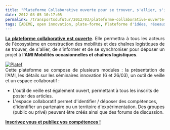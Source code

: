 ```yaml
---
title: "Plateforme Collaborative ouverte pour se trouver, s'allier, s'informer, se synchroniser"
date: 2012-03-05 10:17:05
permalink: /transportsdufutur/2012/03/plateforme-collaborative-ouverte-pour-se-trouver-sallier-sinformer-se-synchroniser.html
tags: [ADEME, open innovation, plate-forme, Plateforme d'idées, réseaux]
---
```


<p style="text-align: justify"><a href="http://www.ami-mobilite.com/codooo/" target="_blank"><strong>La plateforme collaborative est ouverte</strong></a>. Elle permettra à tous les acteurs de l'écosystème en construction des mobilités et des chaînes logistiques de se trouver, de s'allier, de s'informer et de se synchroniser pour déposer un projet à l<strong>'AMI Mobilités occasionnelles et chaînes logistiques</strong>.</p> <p style="text-align: justify"><a href="https://gabrielplassat.github.io/transportsdufutur/wp-content/uploads/sites/6/old/6a0120a66d2ad4970b01676369c27b970b-800wi.jpg" rel="lightbox"><img alt="Platef" border="0" class="asset  asset-image at-xid-6a0120a66d2ad4970b01676369c27b970b image-full" src="/wp-content/uploads/sites/6/old/6a0120a66d2ad4970b01676369c27b970b-800wi.jpg" style="margin-left: auto;margin-right: auto" title="Platef" /></a><br />Cette plateforme se compose de plusieurs modules : la présentation de l'AMI, les détails sur les séminaires innovation (6 et 26/03), un outil de veille et un espace collaboratif :</p> <ul> <li>L'outil de veille est également ouvert, permettant à tous les inscrits de poster des articles. </li> <li>L'espace collaboratif permet d'identifier / déposer des compétences, d'identifier un partenaire ou un territoire d'expérimentation. Des groupes (public ou privé) peuvent être créés ainsi que des forums de discussion.</li> </ul> <p><strong><a href="http://www.ami-mobilite.com/codooo" target="_blank">Inscrivez vous et publiez vos compétences !</a></strong></p>
